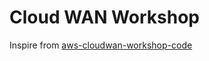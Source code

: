 # Cloud WAN Workshop

Inspire from [aws-cloudwan-workshop-code](https://github.com/aws-samples/aws-cloudwan-workshop-code)
